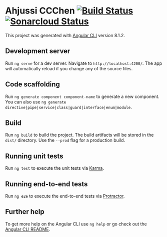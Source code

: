 # Ahjussi CCChen [![Build Status](https://travis-ci.org/ccchen1991/ahjussi-ccchen.svg?branch=master)](https://travis-ci.org/ccchen1991/ahjussi-ccchen) [![Sonarcloud Status](https://sonarcloud.io/api/project_badges/measure?project=ccchen1991_ahjussi-ccchen&metric=alert_status)](https://sonarcloud.io/dashboard?id=ccchen1991_ahjussi-ccchen)
This project was generated with [Angular CLI](https://github.com/angular/angular-cli) version 8.1.2.

## Development server

Run `ng serve` for a dev server. Navigate to `http://localhost:4200/`. The app will automatically reload if you change any of the source files.

## Code scaffolding

Run `ng generate component component-name` to generate a new component. You can also use `ng generate directive|pipe|service|class|guard|interface|enum|module`.

## Build

Run `ng build` to build the project. The build artifacts will be stored in the `dist/` directory. Use the `--prod` flag for a production build.

## Running unit tests

Run `ng test` to execute the unit tests via [Karma](https://karma-runner.github.io).

## Running end-to-end tests

Run `ng e2e` to execute the end-to-end tests via [Protractor](http://www.protractortest.org/).

## Further help

To get more help on the Angular CLI use `ng help` or go check out the [Angular CLI README](https://github.com/angular/angular-cli/blob/master/README.md).
